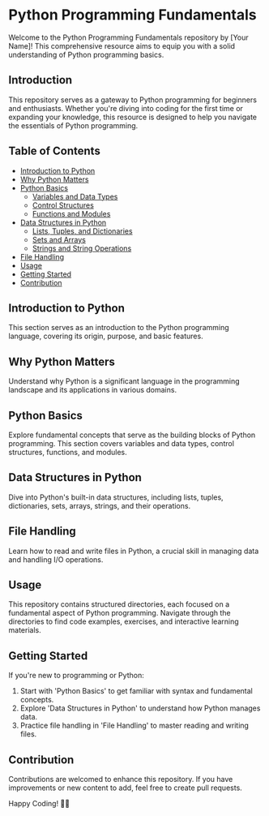 # Python Programming Fundamentals

Welcome to the Python Programming Fundamentals repository by [Your Name]! This comprehensive resource aims to equip you with a solid understanding of Python programming basics.

## Introduction

This repository serves as a gateway to Python programming for beginners and enthusiasts. Whether you're diving into coding for the first time or expanding your knowledge, this resource is designed to help you navigate the essentials of Python programming.

## Table of Contents

- [Introduction to Python](#introduction-to-python)
- [Why Python Matters](#why-python-matters)
- [Python Basics](#python-basics)
  - [Variables and Data Types](#variables-and-data-types)
  - [Control Structures](#control-structures)
  - [Functions and Modules](#functions-and-modules)
- [Data Structures in Python](#data-structures-in-python)
  - [Lists, Tuples, and Dictionaries](#lists-tuples-and-dictionaries)
  - [Sets and Arrays](#sets-and-arrays)
  - [Strings and String Operations](#strings-and-string-operations)
- [File Handling](#file-handling)
- [Usage](#usage)
- [Getting Started](#getting-started)
- [Contribution](#contribution)


## Introduction to Python

This section serves as an introduction to the Python programming language, covering its origin, purpose, and basic features.

## Why Python Matters

Understand why Python is a significant language in the programming landscape and its applications in various domains.

## Python Basics

Explore fundamental concepts that serve as the building blocks of Python programming. This section covers variables and data types, control structures, functions, and modules.

## Data Structures in Python

Dive into Python's built-in data structures, including lists, tuples, dictionaries, sets, arrays, strings, and their operations.

## File Handling

Learn how to read and write files in Python, a crucial skill in managing data and handling I/O operations.

## Usage

This repository contains structured directories, each focused on a fundamental aspect of Python programming. Navigate through the directories to find code examples, exercises, and interactive learning materials.

## Getting Started

If you're new to programming or Python:
1. Start with 'Python Basics' to get familiar with syntax and fundamental concepts.
2. Explore 'Data Structures in Python' to understand how Python manages data.
3. Practice file handling in 'File Handling' to master reading and writing files.

## Contribution

Contributions are welcomed to enhance this repository. If you have improvements or new content to add, feel free to create pull requests.

Happy Coding! 🐍🚀
